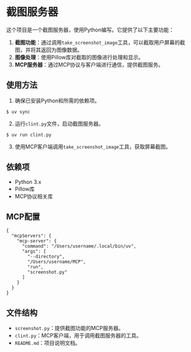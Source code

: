 # 截图服务器

这个项目是一个截图服务器，使用Python编写。它提供了以下主要功能：

1. **截图功能**：通过调用`take_screenshot_image`工具，可以截取用户屏幕的截图，并将其返回为图像数据。
2. **图像处理**：使用Pillow库对截取的图像进行处理和显示。
3. **MCP服务器**：通过MCP协议与客户端进行通信，提供截图服务。

## 使用方法

1. 确保已安装Python和所需的依赖项。
```
$ uv sync
```
2. 运行`clint.py`文件，启动截图服务器。
```
$ uv run clint.py
```
3. 使用MCP客户端调用`take_screenshot_image`工具，获取屏幕截图。

## 依赖项

- Python 3.x
- Pillow库
- MCP协议相关库

## MCP配置
```
{
  "mcpServers": {
    "mcp-server": {
      "command": "/Users/username/.local/bin/uv",
      "args": [
        "--directory",
        "/Users/username/MCP",
        "run",
        "screenshot.py"
      ]
    }
  }
}
```

## 文件结构

- `screenshot.py`：提供截图功能的MCP服务器。
- `clint.py`：MCP客户端，用于调用截图服务器的工具。
- `README.md`：项目说明文档。